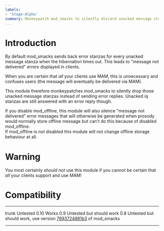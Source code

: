 ```yaml
---
labels:
- 'Stage-Alpha'
summary: Monkeypatch mod_smacks to silently discard unacked message stanzas when a hibernation times out
...
```


Introduction
============

By default mod_smacks sends back error stanzas for every unacked message
stanza when the hibernation times out.
This leads to "message not delivered" errors displayed in clients.

When you are certain that *all* your clients use MAM, this is unnecessary and
confuses users (the message will eventually be delivered via MAM).

This module therefore monkeypatches mod_smacks to silently drop those
unacked message stanzas instead of sending error replies.
Unacked iq stanzas are still answered with an error reply though.

If you disable mod_offline, this module will also silence "message not delivered"
error messages that will otherwise be generated when prosody would normally
store offline message but can't do this because of disabled mod_offline.  
If mod_offline is *not* disabled this module will not change offline storage
behaviour at all.

Warning
=======

You most certainly *should not* use this module if you cannot be certain
that *all* your clients support and use MAM!

Compatibility
=============

  ----- -------------------------------------------------------------------
  trunk Untested
  0.10  Works
  0.9   Untested but should work
  0.8   Untested but should work, use version [7693724881b3] of mod_smacks
  ----- -------------------------------------------------------------------

[7693724881b3]: //hg.prosody.im/prosody-modules/raw-file/7693724881b3/mod_smacks/mod_smacks.lua
